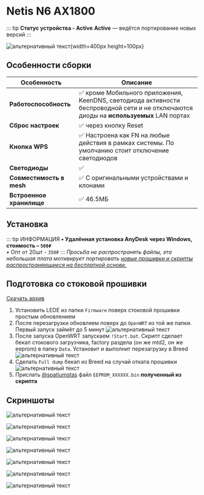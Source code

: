 # Netis N6 AX1800 <Badge type="keenetic" text="4.1.7" />

::: tip **Статус устройства - Active**
**Active** — ведётся портирование новых версий
:::

![альтернативный текст](/assets/images/wiki/guides/NetisN6/netisn6.png){width=400px height=100px}

## Особенности сборки

| Особенность              | Описание                                                                                                                              |
|--------------------------|---------------------------------------------------------------------------------------------------------------------------------------|
| **Работоспособность**    | ✅ кроме Мобильного приложения, KeenDNS, светодиода активности беспроводной сети и не отключаются диоды на **используемых** LAN портах |
| **Сброс настроек**       | ✅ через кнопку Reset                                                                                                                  |
| **Кнопка WPS**           | ✅ Настроена как FN на любые действия в рамках системы. По умолчанию стоит отключение светодиодов                                      |
| **Светодиоды**           | ✅                                                                                                                                     |
| **Совместимость в mesh** | ✅ С оригинальными устройствами и клонами                                                                                              |
| **Встроенное хранилище** | ✅ 46.5МБ                                                                                                                              |

## Установка

::: tip ИНФОРМАЦИЯ
**• Удалённая установка AnyDesk через Windows, стоимость – `500₽`**<br/>
• Опт от 20шт - `350₽`
:::
_Просьба не распространять файлы, эта небольшая плата мотивирует
портировать [новые прошивки и скрипты распространяющиеся на бесплатной основе.](https://t.me/keen_prt/4)_

## Подготовка со стоковой прошивки

[Скачать архив](/assets/files/firmware/Netis-N6-Breed.zip)

1. Установить LEDE из папки `Firmware` поверх стоковой прошивки простым обновлением
2. После перезагрузки обновляем поверх до `OpenWRT` из той же папки. Первый запуск займёт до 5 минут
   ![альтернативный текст](/assets/images/wiki/guides/NetisN6/openwrt.png)
3. После запуска OpenWRT запускаем `!Start.bat`. Скрипт сделает бекап стокового загрузчика, factory раздела (он же mtd2, он же eeprom) в папку `Data`. Установит и выполнит перезагрузку в Breed
   ![альтернативный текст](/assets/images/wiki/guides/NetisN6/script.png)
4. Сделать `Full dump` бекап из Breed на случай отката прошивки
   ![альтернативный текст](/assets/images/wiki/guides/NetisN6/breed1.jpg)
5. Прислать [@spatiumstas](https://t.me/spatiumstas) файл `EEPROM_XXXXXX.bin` **полученный из скрипта**

## Скриншоты

![альтернативный текст](/assets/images/wiki/guides/NetisN6/system1.png)

![альтернативный текст](/assets/images/wiki/guides/NetisN6/system2.png)

![альтернативный текст](/assets/images/wiki/guides/NetisN6/system3.png)

![альтернативный текст](/assets/images/wiki/guides/NetisN6/system4.png)

![альтернативный текст](/assets/images/wiki/guides/NetisN6/system5.png)

![альтернативный текст](/assets/images/wiki/guides/NetisN6/system6.png)

![альтернативный текст](/assets/images/wiki/guides/NetisN6/system7.png)
